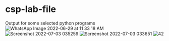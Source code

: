 # csp-lab-file
Output for some selected python programs
![WhatsApp Image 2022-06-29 at 11 33 18 AM](https://user-images.githubusercontent.com/82290379/177012312-fd4419d2-3ec2-4267-8711-b98998c0340d.jpeg)
![Screenshot 2022-07-03 035259](https://user-images.githubusercontent.com/82290379/177019230-e8e34351-fb7d-4372-8bc6-e9cb9c0c78cc.jpg)
![Screenshot 2022-07-03 033651](https://user-images.githubusercontent.com/82290379/177019232-92c0bc81-0c19-49b1-82c1-5ae786cb6cbe.jpg)
![42](https://user-images.githubusercontent.com/82290379/177019233-6d02f8fd-a041-44b0-bf12-e6497fb74fa3.jpg)

